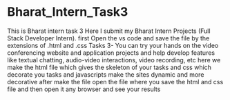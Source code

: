 # Bharat_Intern_Task3
This is Bharat intern task 3 
Here I submit my Bharat Intern Projects (Full Stack Developer Intern). first Open the vs code and save the file by the extensions of .html and .css Tasks 3- You can try your hands on the video conferencing website and application projects and help develop features like
textual chatting, audio-video interactions, video recording, etc here we make the html file which gives the skeleton of your tasks and css which decorate you tasks and javascripts make the sites dynamic and more decorative after make the file open the file where you save the html and css file and then open it any browser and see your results
